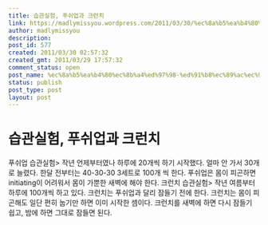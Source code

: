 ```yaml
---
title: 습관실험, 푸쉬업과 크런치
link: https://madlymissyou.wordpress.com/2011/03/30/%ec%8a%b5%ea%b4%80%ec%8b%a4%ed%97%98-%ed%91%b8%ec%89%ac%ec%97%85%ea%b3%bc-%ed%81%ac%eb%9f%b0%ec%b9%98/
author: madlymissyou
description: 
post_id: 577
created: 2011/03/30 02:57:32
created_gmt: 2011/03/29 17:57:32
comment_status: open
post_name: %ec%8a%b5%ea%b4%80%ec%8b%a4%ed%97%98-%ed%91%b8%ec%89%ac%ec%97%85%ea%b3%bc-%ed%81%ac%eb%9f%b0%ec%b9%98
status: publish
post_type: post
layout: post
---
```


# 습관실험, 푸쉬업과 크런치

푸쉬업 습관실험> 작년 언제부터였나 하루에 20개씩 하기 시작했다. 얼마 안 가서 30개로 늘렸다. 한달 전부터는 40-30-30 3세트로 100개 씩 한다. 푸쉬업은 몸이 피곤하면 initiating이 어려워서 몸이 가뿐한 새벽에 해야 한다. 크런치 습관실험> 작년 여름부터 하루에 100개씩 하고 있다. 크런치는 푸쉬업과 달리 잠들기 전에 한다. 크런치는 몸이 피곤해도 일단 편히 눕기만 하면 이미 시작한 셈이다. 크런치를 새벽에 하면 다시 잠들기 쉽고, 밤에 하면 그대로 잠들면 된다.
